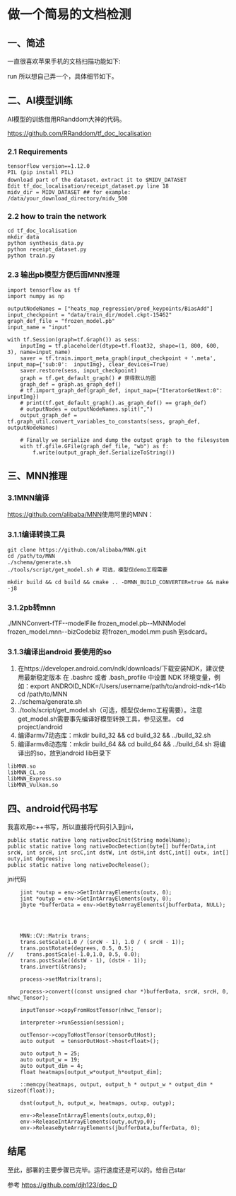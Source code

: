 
# 做一个简易的文档检测
## 一、简述
一直很喜欢苹果手机的文档扫描功能如下:




run
所以想自己弄一个，具体细节如下。

## 二、AI模型训练
AI模型的训练借用RRanddom大神的代码。

https://github.com/RRanddom/tf_doc_localisation
​
### 2.1 Requirements
```
tensorflow version==1.12.0
PIL (pip install PIL)
download part of the dataset，extract it to $MIDV_DATASET
Edit tf_doc_localisation/receipt_dataset.py line 18
midv_dir = MIDV_DATASET ## for example: /data/your_download_directory/midv_500
```

### 2.2 how to train the network
```
cd tf_doc_localisation
mkdir data
python synthesis_data.py
python receipt_dataset.py
python train.py
```
### 2.3 输出pb模型方便后面MNN推理

```
import tensorflow as tf
import numpy as np 

outputNodeNames = ["heats_map_regression/pred_keypoints/BiasAdd"]
input_checkpoint = "data/train_dir/model.ckpt-15462"
graph_def_file = "frozen_model.pb"
input_name = "input"

with tf.Session(graph=tf.Graph()) as sess:
    inputImg = tf.placeholder(dtype=tf.float32, shape=(1, 800, 600, 3), name=input_name)
    saver = tf.train.import_meta_graph(input_checkpoint + '.meta', input_map={'sub:0':  inputImg}, clear_devices=True)
    saver.restore(sess, input_checkpoint)
    graph = tf.get_default_graph() # 获得默认的图
    graph_def = graph.as_graph_def()
    # tf.import_graph_def(graph_def, input_map={"IteratorGetNext:0": inputImg})
    # print(tf.get_default_graph().as_graph_def() == graph_def)
    # outputNodes = outputNodeNames.split(",")
    output_graph_def = tf.graph_util.convert_variables_to_constants(sess, graph_def, outputNodeNames)

    # Finally we serialize and dump the output graph to the filesystem
    with tf.gfile.GFile(graph_def_file, "wb") as f:
        f.write(output_graph_def.SerializeToString())
```
## 三、MNN推理
### 3.1MNN编译

https://github.com/alibaba/MNN
​
使用阿里的MNN：

### 3.1.1编译转换工具
```
git clone https://github.com/alibaba/MNN.git
cd /path/to/MNN
./schema/generate.sh
./tools/script/get_model.sh # 可选，模型仅demo工程需要

mkdir build && cd build && cmake .. -DMNN_BUILD_CONVERTER=true && make -j8
```

### 3.1.2pb转mnn

./MNNConvert-fTF--modelFile frozen_model.pb--MNNModel frozen_model.mnn--bizCodebiz
将frozen_model.mm push 到sdcard。



### 3.1.3编译出android 要使用的so

1. 在https://developer.android.com/ndk/downloads/下载安装NDK，建议使用最新稳定版本
   在 .bashrc 或者 .bash_profile 中设置 NDK 环境变量，例如：export ANDROID_NDK=/Users/username/path/to/android-ndk-r14b
   cd /path/to/MNN
2. ./schema/generate.sh
3. ./tools/script/get_model.sh（可选，模型仅demo工程需要）。注意get_model.sh需要事先编译好模型转换工具，参见这里。
cd project/android
4. 编译armv7动态库：mkdir build_32 && cd build_32 && ../build_32.sh
5. 编译armv8动态库：mkdir build_64 && cd build_64 && ../build_64.sh 
将编译出的so，放到android lib目录下
```
libMNN.so
libMNN_CL.so
libMNN_Express.so
libMNN_Vulkan.so
```
## 四、android代码书写
我喜欢用c++书写，所以直接将代码引入到jni，

```
public static native long nativeDocInit(String modelName);
public static native long nativeDocDetection(byte[] bufferData,int srcW, int srcH, int srcC,int dstW, int dstH,int dstC,int[] outx, int[] outy,int degrees);
public static native long nativeDocRelease();
```

jni代码
```
    jint *outxp = env->GetIntArrayElements(outx, 0);
    jint *outyp = env->GetIntArrayElements(outy, 0);
    jbyte *bufferData = env->GetByteArrayElements(jbufferData, NULL);




    MNN::CV::Matrix trans;
    trans.setScale(1.0 / (srcW - 1), 1.0 / ( srcH - 1));
    trans.postRotate(degrees, 0.5, 0.5);
//    trans.postScale(-1.0,1.0, 0.5, 0.0);
    trans.postScale((dstW - 1), (dstH - 1));
    trans.invert(&trans);

    process->setMatrix(trans);

    process->convert((const unsigned char *)bufferData, srcW, srcH, 0, nhwc_Tensor);

    inputTensor->copyFromHostTensor(nhwc_Tensor);

    interpreter->runSession(session);

    outTensor->copyToHostTensor(tensorOutHost);
    auto output  = tensorOutHost->host<float>();

    auto output_h = 25;
    auto output_w = 19;
    auto output_dim = 4;
    float heatmaps[output_w*output_h*output_dim];

    ::memcpy(heatmaps, output, output_h * output_w * output_dim * sizeof(float));

    dsnt(output_h, output_w, heatmaps, outxp, outyp);

    env->ReleaseIntArrayElements(outx,outxp,0);
    env->ReleaseIntArrayElements(outy,outyp,0);
    env->ReleaseByteArrayElements(jbufferData,bufferData, 0);
```
## 结尾
至此，部署的主要步骤已完毕。运行速度还是可以的。给自己star

参考
https://github.com/djh123/doc_D